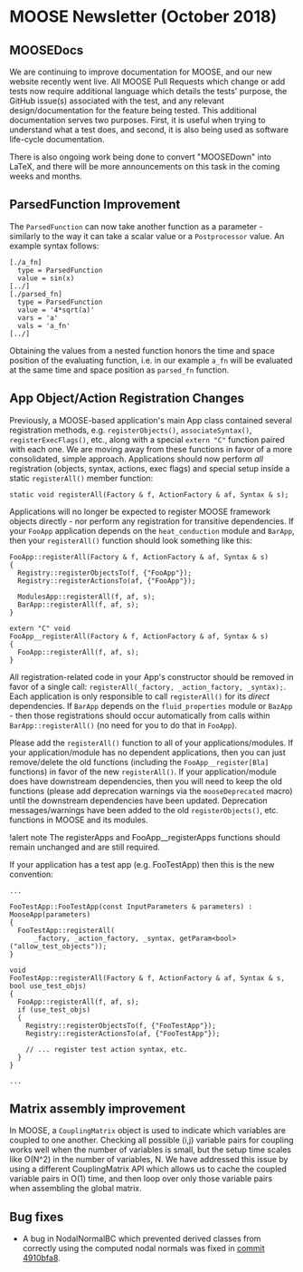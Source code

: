 # MOOSE Newsletter (October 2018)

## MOOSEDocs

We are continuing to improve documentation for MOOSE, and our new
website recently went live.  All MOOSE Pull Requests which change or
add tests now require additional language which details the tests'
purpose, the GitHub issue(s) associated with the test, and any relevant
design/documentation for the feature being tested.  This additional
documentation serves two purposes. First, it is useful when trying to
understand what a test does, and second, it is also being used as
software life-cycle documentation.

There is also ongoing work being done to convert "MOOSEDown" into LaTeX, and there will be
more announcements on this task in the coming weeks and months.

## ParsedFunction Improvement

The `ParsedFunction` can now take another function as a parameter - similarly to the way it can take
a scalar value or a `Postprocessor` value. An example syntax follows:

```
[./a_fn]
  type = ParsedFunction
  value = sin(x)
[../]
[./parsed_fn]
  type = ParsedFunction
  value = '4*sqrt(a)'
  vars = 'a'
  vals = 'a_fn'
[../]
```

Obtaining the values from a nested function honors the time and space position of the evaluating
function, i.e. in our example `a_fn` will be evaluated at the same time and space position as
`parsed_fn` function.

## App Object/Action Registration Changes

Previously, a MOOSE-based application's main App class contained several registration methods,
e.g. `registerObjects()`, `associateSyntax()`, `registerExecFlags()`, etc., along with a special `extern "C"`
function paired with each one.  We are moving away from these functions in favor of a more
consolidated, simple approach.  Applications should now perform *all* registration (objects,
syntax, actions, exec flags) and special setup inside a static `registerAll()` member function:

```
static void registerAll(Factory & f, ActionFactory & af, Syntax & s);
```

Applications will no longer be expected to register MOOSE framework objects directly - nor perform
any registration for transitive dependencies.  If your `FooApp` application depends on the
`heat_conduction` module and `BarApp`, then your `registerAll()` function should look something like this:

```
FooApp::registerAll(Factory & f, ActionFactory & af, Syntax & s)
{
  Registry::registerObjectsTo(f, {"FooApp"});
  Registry::registerActionsTo(af, {"FooApp"});

  ModulesApp::registerAll(f, af, s);
  BarApp::registerAll(f, af, s);
}

extern "C" void
FooApp__registerAll(Factory & f, ActionFactory & af, Syntax & s)
{
  FooApp::registerAll(f, af, s);
}
```

All registration-related code in your App's constructor should be removed in favor of a single
call: `registerAll(_factory, _action_factory, _syntax);`.  Each application is only responsible to
call `registerAll()` for its *direct* dependencies.  If `BarApp` depends on the `fluid_properties` module
or `BazApp` - then those registrations should occur automatically from calls within
`BarApp::registerAll()` (no need for you to do that in `FooApp`).

Please add the `registerAll()` function to all of your applications/modules.  If your
application/module has no dependent applications, then you can just remove/delete
the old functions (including the `FooApp__register[Bla]` functions) in favor of the new `registerAll()`.
If your application/module does have downstream dependencies, then you will need to keep the old
functions (please add deprecation warnings via the `mooseDeprecated` macro) until the downstream
dependencies have been updated.  Deprecation messages/warnings have been added to the old
`registerObjects()`, etc. functions in MOOSE and its modules.

!alert note
The registerApps and FooApp__registerApps functions should remain unchanged and are still required.

If your application has a test app (e.g. FooTestApp) then this is the new convention:


```
...

FooTestApp::FooTestApp(const InputParameters & parameters) : MooseApp(parameters)
{
  FooTestApp::registerAll(
      _factory, _action_factory, _syntax, getParam<bool>("allow_test_objects"));
}

void
FooTestApp::registerAll(Factory & f, ActionFactory & af, Syntax & s, bool use_test_objs)
{
  FooApp::registerAll(f, af, s);
  if (use_test_objs)
  {
    Registry::registerObjectsTo(f, {"FooTestApp"});
    Registry::registerActionsTo(af, {"FooTestApp"});

    // ... register test action syntax, etc.
  }
}

...
```

## Matrix assembly improvement

In MOOSE, a `CouplingMatrix` object is used to indicate which variables
are coupled to one another.  Checking all possible (i,j) variable
pairs for coupling works well when the number of variables is small,
but the setup time scales like O(N^2) in the number of variables, N.
We have addressed this issue by using a different CouplingMatrix API
which allows us to cache the coupled variable pairs in O(1) time, and
then loop over only those variable pairs when assembling the global
matrix.


## Bug fixes

- A bug in NodalNormalBC which prevented derived classes from
  correctly using the computed nodal normals was fixed in
  [commit 4910bfa8](https://github.com/idaholab/moose/commit/4910bfa8a8a8cc033985dfcbf8126a9425f49a28).
